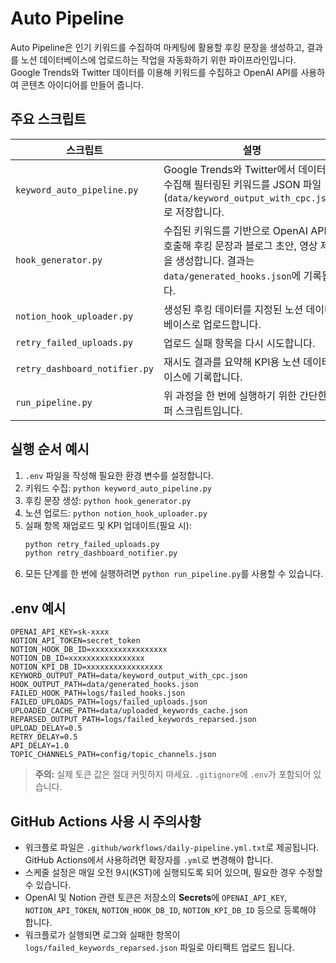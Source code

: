 # Auto Pipeline

Auto Pipeline은 인기 키워드를 수집하여 마케팅에 활용할 후킹 문장을 생성하고, 결과를 노션 데이터베이스에 업로드하는 작업을 자동화하기 위한 파이프라인입니다. Google Trends와 Twitter 데이터를 이용해 키워드를 수집하고 OpenAI API를 사용하여 콘텐츠 아이디어를 만들어 줍니다.

## 주요 스크립트

|스크립트|설명|
|---|---|
|`keyword_auto_pipeline.py`|Google Trends와 Twitter에서 데이터를 수집해 필터링된 키워드를 JSON 파일(`data/keyword_output_with_cpc.json`)로 저장합니다.|
|`hook_generator.py`|수집된 키워드를 기반으로 OpenAI API를 호출해 후킹 문장과 블로그 초안, 영상 제목을 생성합니다. 결과는 `data/generated_hooks.json`에 기록됩니다.|
|`notion_hook_uploader.py`|생성된 후킹 데이터를 지정된 노션 데이터베이스로 업로드합니다.|
|`retry_failed_uploads.py`|업로드 실패 항목을 다시 시도합니다.|
|`retry_dashboard_notifier.py`|재시도 결과를 요약해 KPI용 노션 데이터베이스에 기록합니다.|
|`run_pipeline.py`|위 과정을 한 번에 실행하기 위한 간단한 래퍼 스크립트입니다.|

## 실행 순서 예시

1. `.env` 파일을 작성해 필요한 환경 변수를 설정합니다.
2. 키워드 수집: `python keyword_auto_pipeline.py`
3. 후킹 문장 생성: `python hook_generator.py`
4. 노션 업로드: `python notion_hook_uploader.py`
5. 실패 항목 재업로드 및 KPI 업데이트(필요 시):
   ```bash
   python retry_failed_uploads.py
   python retry_dashboard_notifier.py
   ```
6. 모든 단계를 한 번에 실행하려면 `python run_pipeline.py`를 사용할 수 있습니다.

## .env 예시

```
OPENAI_API_KEY=sk-xxxx
NOTION_API_TOKEN=secret_token
NOTION_HOOK_DB_ID=xxxxxxxxxxxxxxxxx
NOTION_DB_ID=xxxxxxxxxxxxxxxxx
NOTION_KPI_DB_ID=xxxxxxxxxxxxxxxxx
KEYWORD_OUTPUT_PATH=data/keyword_output_with_cpc.json
HOOK_OUTPUT_PATH=data/generated_hooks.json
FAILED_HOOK_PATH=logs/failed_hooks.json
FAILED_UPLOADS_PATH=logs/failed_uploads.json
UPLOADED_CACHE_PATH=data/uploaded_keywords_cache.json
REPARSED_OUTPUT_PATH=logs/failed_keywords_reparsed.json
UPLOAD_DELAY=0.5
RETRY_DELAY=0.5
API_DELAY=1.0
TOPIC_CHANNELS_PATH=config/topic_channels.json
```

> **주의:** 실제 토큰 값은 절대 커밋하지 마세요. `.gitignore`에 `.env`가 포함되어 있습니다.

## GitHub Actions 사용 시 주의사항

- 워크플로 파일은 `.github/workflows/daily-pipeline.yml.txt`로 제공됩니다. GitHub Actions에서 사용하려면 확장자를 `.yml`로 변경해야 합니다.
- 스케줄 설정은 매일 오전 9시(KST)에 실행되도록 되어 있으며, 필요한 경우 수정할 수 있습니다.
- OpenAI 및 Notion 관련 토큰은 저장소의 **Secrets**에 `OPENAI_API_KEY`, `NOTION_API_TOKEN`, `NOTION_HOOK_DB_ID`, `NOTION_KPI_DB_ID` 등으로 등록해야 합니다.
- 워크플로가 실행되면 로그와 실패한 항목이 `logs/failed_keywords_reparsed.json` 파일로 아티팩트 업로드 됩니다.

